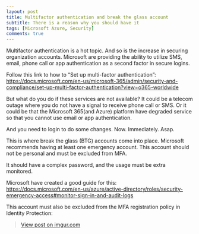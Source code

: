 ```yaml
---
layout: post
title: Multifactor authentication and break the glass account
subtitle: There is a reason why you should have it
tags: [Microsoft Azure, Security]
comments: true
---
```



Multifactor authentication is a hot topic. And so is the increase in securing organization accounts.
Microsoft are providing the ability to utilize SMS, email, phone call or app authentication as a second factor in secure logins.

Follow this link to how to “Set up multi-factor authentication”:
https://docs.microsoft.com/en-us/microsoft-365/admin/security-and-compliance/set-up-multi-factor-authentication?view=o365-worldwide

But what do you do if these services are not available? 
It could be a telecom outage where you do not have a signal to receive phone call or SMS. 
Or it could be that the Microsoft 365(and Azure) platform have degraded service so that you cannot use email or app authentication.

And you need to login to do some changes. Now. Immediately. Asap.

This is where break the glass (BTG) accounts come into place. 
Microsoft recommends having at least one emergency account. This account should not be personal and must be excluded from MFA.

It should have a complex password, and the usage must be extra monitored.

Microsoft have created a good guide for this: 
https://docs.microsoft.com/en-us/azure/active-directory/roles/security-emergency-access#monitor-sign-in-and-audit-logs

This account must also be excluded from the MFA registration policy in Identity Protection:
<blockquote class="imgur-embed-pub" lang="en" data-id="fj90szT"><a href="https://imgur.com/fj90szT">View post on imgur.com</a></blockquote><script async src="//s.imgur.com/min/embed.js" charset="utf-8"></script>